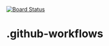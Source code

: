 [![Board Status](https://dev.azure.com/astragann/ae451c5e-910f-40f2-a789-dbecb88cf4bb/4e8c6509-bdb5-4610-819a-a2b1d55971ab/_apis/work/boardbadge/1e27c553-ad56-473b-a226-152a839f09b8)](https://dev.azure.com/astragann/ae451c5e-910f-40f2-a789-dbecb88cf4bb/_boards/board/t/4e8c6509-bdb5-4610-819a-a2b1d55971ab/Microsoft.RequirementCategory)
# .github-workflows